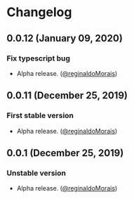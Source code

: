 # Changelog

## 0.0.12 (January 09, 2020)

### Fix typescript bug

- Alpha release. ([@reginaldoMorais](https://github.com/reginaldoMorais))

## 0.0.11 (December 25, 2019)

### First stable version

- Alpha release. ([@reginaldoMorais](https://github.com/reginaldoMorais))

## 0.0.1 (December 25, 2019)

### Unstable version

- Alpha release. ([@reginaldoMorais](https://github.com/reginaldoMorais))
